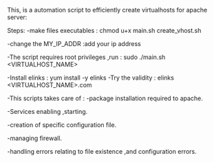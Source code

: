 This, is a automation script to efficiently create virtualhosts for apache server:

Steps:
-make files executables : chmod u+x main.sh create_vhost.sh  

-change the MY_IP_ADDR :add your ip address

-The script requires root privileges ,run :  sudo ./main.sh <VIRTUALHOST_NAME>

-Install elinks : yum install -y elinks
-Try the validity : elinks <VIRTUALHOST_NAME>.com


-This scripts takes care of :
-package installation required to apache.

-Services enabling ,starting.

-creation of specific configuration file.

-managing  firewall.


-handling errors relating to file existence ,and configuration errors.


